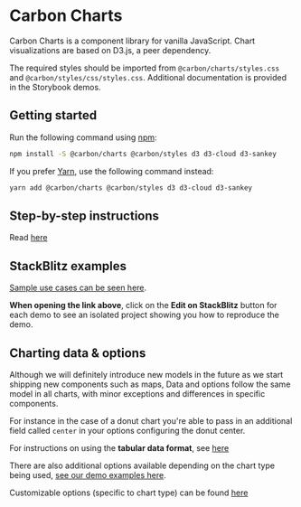 # Carbon Charts

Carbon Charts is a component library for vanilla JavaScript. Chart visualizations are based on D3.js, a peer dependency.

The required styles should be imported from `@carbon/charts/styles.css` and `@carbon/styles/css/styles.css`. Additional documentation is provided in the Storybook demos.

## Getting started

Run the following command using [npm](https://www.npmjs.com/):

```bash
npm install -S @carbon/charts @carbon/styles d3 d3-cloud d3-sankey
```

If you prefer [Yarn](https://yarnpkg.com/en/), use the following command instead:

```bash
yarn add @carbon/charts @carbon/styles d3 d3-cloud d3-sankey
```

## Step-by-step instructions

Read
[here](https://carbon-design-system.github.io/carbon-charts/?path=/story/docs-getting-started--vanilla)

## StackBlitz examples

[Sample use cases can be seen here](https://carbon-design-system.github.io/carbon-charts).

**When opening the link above**, click on the **Edit on StackBlitz** button for each demo to see an
isolated project showing you how to reproduce the demo.

## Charting data & options

Although we will definitely introduce new models in the future as we start shipping new components
such as maps, Data and options follow the same model in all charts, with minor exceptions and
differences in specific components.

For instance in the case of a donut chart you're able to pass in an additional field called `center`
in your options configuring the donut center.

For instructions on using the **tabular data format**, see
[here](https://carbon-design-system.github.io/carbon-charts/?path=/story/docs-tutorials--tabular-data-format)

There are also additional options available depending on the chart type being used,
[see our demo examples here](https://github.com/carbon-design-system/carbon-charts/tree/master/packages/core/demo/data).

Customizable options (specific to chart type) can be found
[here](https://carbon-design-system.github.io/carbon-charts/documentation/modules/_interfaces_charts_.html)
